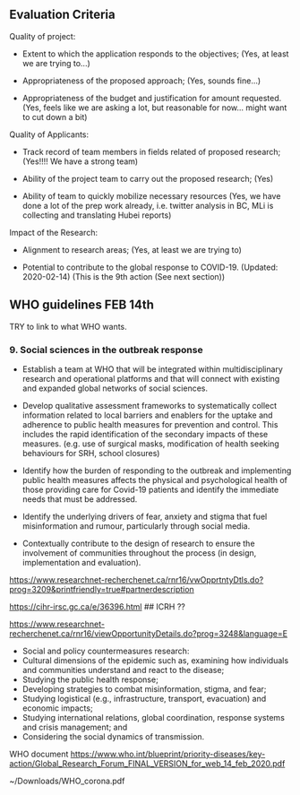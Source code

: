 ## Evaluation Criteria 

Quality of project:

- Extent to which the application responds to the objectives; (Yes, at least we are trying to...)

- Appropriateness of the proposed approach; (Yes, sounds fine...)

- Appropriateness of the budget and justification for amount requested. (Yes, feels like we are asking a lot, but reasonable for now... might want to cut down a bit)

Quality of Applicants:

- Track record of team members in fields related of proposed research; (Yes!!!! We have a strong team)

- Ability of the project team to carry out the proposed research; (Yes)

- Ability of team to quickly mobilize necessary resources (Yes, we have done a lot of the prep work already, i.e. twitter analysis in BC, MLi is collecting and translating Hubei reports)

Impact of the Research:

- Alignment to research areas; (Yes, at least we are trying to)

- Potential to contribute to the global response to COVID-19. (Updated: 2020-02-14) (This is the 9th action (See next section))


## WHO guidelines FEB 14th

TRY to link to what WHO wants.

### 9. Social sciences in the outbreak response

* Establish a team at WHO that will be integrated within multidisciplinary research and operational platforms and that will connect with existing and expanded global networks of social sciences.

* Develop qualitative assessment frameworks to systematically collect information related to local barriers and enablers for the uptake and adherence to public health measures for prevention and control. This includes the rapid identification of the secondary impacts of these measures. (e.g. use of surgical masks, modification of health seeking behaviours for SRH, school closures)

* Identify how the burden of responding to the outbreak and implementing public health measures affects the physical and psychological health of those providing care for Covid-19 patients and identify the immediate needs that must be addressed.

* Identify the underlying drivers of fear, anxiety and stigma that fuel misinformation and rumour, particularly through social media.

* Contextually contribute to the design of research to ensure the involvement of communities throughout the process (in design, implementation and evaluation).


https://www.researchnet-recherchenet.ca/rnr16/vwOpprtntyDtls.do?prog=3209&printfriendly=true#partnerdescription

https://cihr-irsc.gc.ca/e/36396.html ## ICRH ??

https://www.researchnet-recherchenet.ca/rnr16/viewOpportunityDetails.do?prog=3248&language=E
- Social and policy countermeasures research:
- Cultural dimensions of the epidemic such as, examining how individuals and communities understand and react to the disease;
- Studying the public health response;
- Developing strategies to combat misinformation, stigma, and fear;
- Studying logistical (e.g., infrastructure, transport, evacuation) and economic impacts;
- Studying international relations, global coordination, response systems and crisis management; and
- Considering the social dynamics of transmission.

WHO document https://www.who.int/blueprint/priority-diseases/key-action/Global_Research_Forum_FINAL_VERSION_for_web_14_feb_2020.pdf

~/Downloads/WHO_corona.pdf
